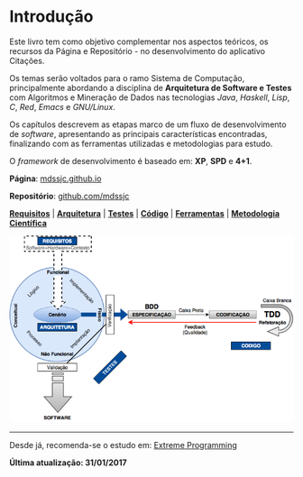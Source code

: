 # Introdução

Este livro tem como objetivo complementar nos aspectos teóricos, os recursos da Página e Repositório - no desenvolvimento do aplicativo Citações.

Os temas serão voltados para o ramo Sistema de Computação, principalmente abordando a disciplina de **Arquitetura de Software e Testes** com Algoritmos e Mineração de Dados nas tecnologias _Java_, _Haskell_, _Lisp_, _C_, _Red_, _Emacs_ e _GNU/Linux_.

Os capítulos descrevem as etapas marco de um fluxo de desenvolvimento de _software_, apresentando as principais características encontradas, finalizando com as ferramentas utilizadas e metodologias para estudo.

O _framework_ de desenvolvimento é baseado em: **XP**, **SPD** e **4+1**.

**Página**: [mdssjc.github.io](http://goo.gl/wfgE07 "Página do MDS")

**Repositório**: [github.com/mdssjc](http://goo.gl/FvxXNM "Repositório do MDS")

**[Requisitos](requisitos/README.md)** \| **[Arquitetura](/arquitetura/README.md)** \| **[Testes](testes/README.md)** \| **[Código](/codigo/README.md)** \| **[Ferramentas](/ferramentas/README.md)** \| **[Metodologia Científica](/metodologia-cientifica/README.md)**

![](images/arquitetura-software.png)

---

Desde já, recomenda-se o estudo em: [Extreme Programming](http://www.extremeprogramming.org/)

**Última atualização: 31/01/2017**
